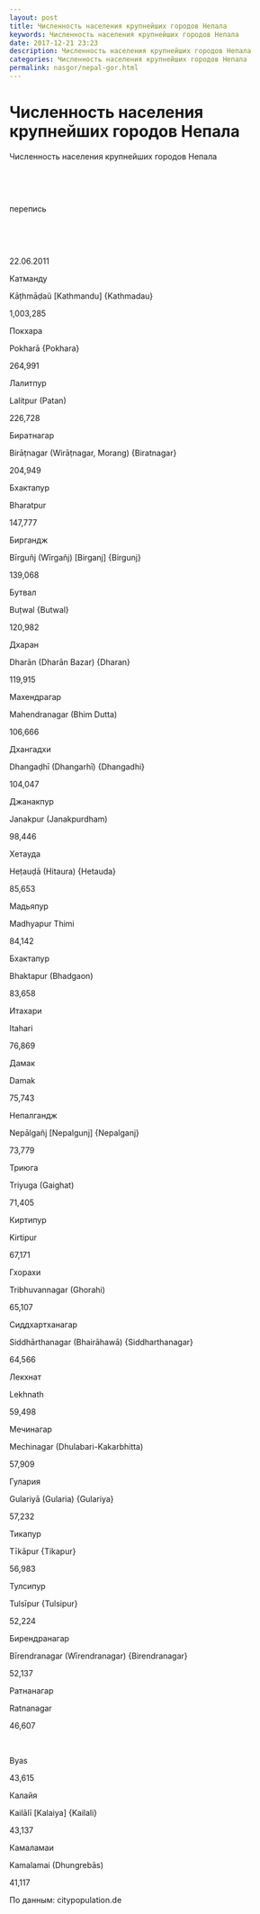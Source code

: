 ```yaml
---
layout: post
title: Численность населения крупнейших городов Непала 
keywords: Численность населения крупнейших городов Непала
date: 2017-12-21 23:23
description: Численность населения крупнейших городов Непала
categories: Численность населения крупнейших городов Непала
permalink: nasgor/nepal-gor.html
---
```


# Численность населения крупнейших городов Непала




Численность населения крупнейших городов Непала








 


 


перепись






 


 


22.06.2011






Катманду 


Kāṭhmāḍaũ [Kathmandu] {Kathmadau}


1,003,285






Покхара


Pokharā {Pokhara}


264,991






Лалитпур


Lalitpur (Patan)


226,728






Биратнагар 


Birāṭnagar (Wirāṭnagar, Morang) {Biratnagar}


204,949






Бхактапур


Bharatpur


147,777






Биргандж


Bīrguñj (Wīrgañj) [Birganj] {Birgunj}


139,068






Бутвал


Buṭwal {Butwal}


120,982






Дхаран


Dharān (Dharān Bazar) {Dharan}


119,915






Махендрагар


Mahendranagar (Bhim Dutta)


106,666






Дхангадхи


Dhangaḍhī (Dhangarhī) {Dhangadhi}


104,047






Джанакпур


Janakpur (Janakpurdham)


98,446






Хетауда


Heṭauḍā (Hitaura) {Hetauda}


85,653






Мадьяпур


Madhyapur Thimi


84,142






Бхактапур


Bhaktapur (Bhadgaon)


83,658






Итахари


Itahari


76,869






Дамак


Damak


75,743






Непалгандж


Nepālgañj [Nepalgunj] {Nepalganj}


73,779






Триюга


Triyuga (Gaighat)


71,405






Киртипур


Kirtipur


67,171






Гхорахи


Tribhuvannagar (Ghorahi)


65,107






Сиддхартханагар


Siddhārthanagar (Bhairāhawā) {Siddharthanagar}


64,566






Лекхнат


Lekhnath


59,498






Мечинагар


Mechinagar (Dhulabari-Kakarbhitta)


57,909






Гулария


Gulariyā (Gularia) {Gulariya}


57,232






Тикапур


Tīkāpur {Tikapur}


56,983






Тулсипур


Tulsīpur {Tulsipur}


52,224






Бирендранагар


Bīrendranagar (Wīrendranagar) {Birendranagar}


52,137






Ратнанагар


Ratnanagar


46,607






 


Byas


43,615






Калайя


Kailālī [Kalaiya] {Kailali}


43,137






Камаламаи


Kamalamai (Dhungrebās)


41,117









По данным: citypopulation.de

		
			
			
			
